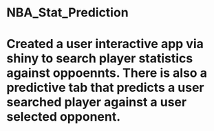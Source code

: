 # NBA_Stat_Prediction
# Created a user interactive app via shiny to search player statistics against oppoennts. There is also a predictive tab that predicts a user searched player against a user selected opponent.
